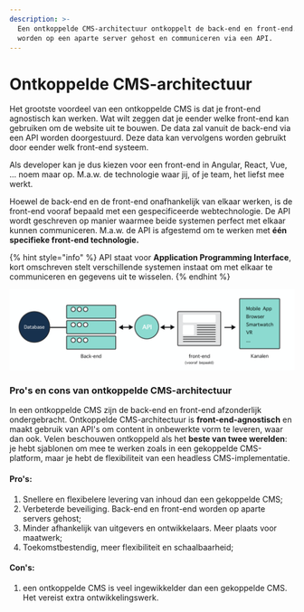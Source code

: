 ```yaml
---
description: >-
  Een ontkoppelde CMS-architectuur ontkoppelt de back-end en front-end. Ze
  worden op een aparte server gehost en communiceren via een API.
---
```


# Ontkoppelde CMS-architectuur

Het grootste voordeel van een ontkoppelde CMS is dat je front-end agnostisch kan werken. Wat wilt zeggen dat je eender welke front-end kan gebruiken om de website uit te bouwen. De data zal vanuit de back-end via een API worden doorgestuurd. Deze data kan vervolgens worden gebruikt door eender welk front-end systeem. 

Als developer kan je dus kiezen voor een front-end in Angular, React, Vue, ... noem maar op. M.a.w. de technologie waar jij, of je team, het liefst mee werkt. 

Hoewel de back-end en de front-end onafhankelijk van elkaar werken, is de front-end vooraf bepaald met een gespecificeerde webtechnologie. De API wordt geschreven op manier waarmee beide systemen perfect met elkaar kunnen communiceren. M.a.w. de API is afgestemd om te werken met **één specifieke front-end technologie.**

{% hint style="info" %}
API staat voor **Application Programming Interface**, kort omschreven stelt verschillende systemen instaat om met elkaar te communiceren en gegevens uit te wisselen.
{% endhint %}

![Een ontkoppelde CMS-Architectuur](../../.gitbook/assets/image%20%28123%29.png)

### Pro's en cons van ontkoppelde CMS-architectuur

In een ontkoppelde CMS zijn de back-end en front-end afzonderlijk ondergebracht. Ontkoppelde CMS-architectuur is **front-end-agnostisch** en maakt gebruik van API's om content in onbewerkte vorm te leveren, waar dan ook. Velen beschouwen ontkoppeld als het **beste van twee werelden**: je hebt sjablonen om mee te werken zoals in een gekoppelde CMS-platform, maar je hebt de flexibiliteit van een headless CMS-implementatie.

#### **Pro's:**

1. Snellere en flexibelere levering van inhoud dan een gekoppelde CMS;
2. Verbeterde beveiliging. Back-end en front-end worden op aparte servers gehost;
3. Minder afhankelijk van uitgevers en ontwikkelaars. Meer plaats voor maatwerk;
4. Toekomstbestendig, meer flexibiliteit en schaalbaarheid;

#### **Con's:**

1. een ontkoppelde CMS is veel ingewikkelder dan een gekoppelde CMS. Het vereist extra ontwikkelingswerk.

